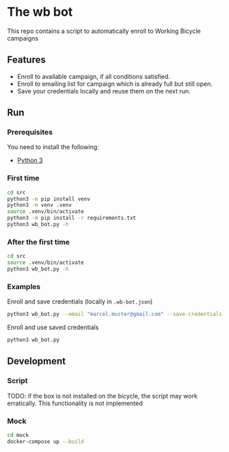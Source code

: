 # The wb bot

This repo contains a script to automatically enroll to Working Bicycle campaigns

## Features

- Enroll to available campaign, if all conditions satisfied.
- Enroll to emailing list for campaign which is already full but still open.
- Save your credentials locally and reuse them on the next run.

## Run

### Prerequisites

You need to install the following:

- [Python 3](https://www.python.org/downloads/)

### First time

```bash
cd src
python3 -m pip install venv
python3 -m venv .venv
source .venv/bin/activate
python3 -m pip install -r requirements.txt
python3 wb_bot.py -h
```

### After the first time

```bash
cd src
source .venv/bin/activate
python3 wb_bot.py -h
```

### Examples

Enroll and save credentials (locally in `.wb-bot.json`)

```bash
python3 wb_bot.py --email "marcel.muster@gmail.com" --save-credentials 
```

Enroll and use saved credentials

```bash
python3 wb_bot.py 
```

## Development

### Script

TODO: if the box is not installed on the bicycle, the script may work erratically. This functionality is not implemented

### Mock

```bash
cd mock
docker-compose up --build
```
